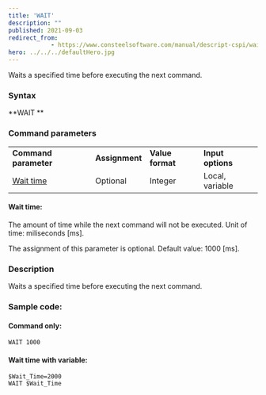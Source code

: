 ```yaml
---
title: 'WAIT'
description: ""
published: 2021-09-03
redirect_from: 
            - https://www.consteelsoftware.com/manual/descript-cspi/wait/
hero: ../../../defaultHero.jpg
---
```

<!-- wp:paragraph -->

Waits a specified time before executing the next command.

<!-- /wp:paragraph -->

<!-- wp:heading {"level":3} -->

### Syntax

<!-- /wp:heading -->

<!-- wp:paragraph -->

**WAIT **

<!-- /wp:paragraph -->

<!-- wp:heading {"level":3} -->

### Command parameters

<!-- /wp:heading -->

<!-- wp:table {"className":"is-style-stripes"} -->

|                         |                |                  |                   |
| ----------------------- | -------------- | ---------------- | ----------------- |
| **Command parameter**   | **Assignment** | **Value format** | **Input options** |
| [Wait time](#Wait-time) | Optional       | Integer          | Local, variable   |

<!-- /wp:table -->

<!-- wp:heading {"level":4} -->

#### Wait time:

<!-- /wp:heading -->

<!-- wp:paragraph -->

The amount of time while the next command will not be executed. Unit of time: miliseconds \[ms].

<!-- /wp:paragraph -->

<!-- wp:paragraph -->

The assignment of this parameter is optional. Default value: 1000 \[ms].

<!-- /wp:paragraph -->

<!-- wp:heading {"level":3} -->

### Description

<!-- /wp:heading -->

<!-- wp:paragraph -->

Waits a specified time before executing the next command.

<!-- /wp:paragraph -->

<!-- wp:heading {"level":3} -->

### Sample code:

<!-- /wp:heading -->

<!-- wp:heading {"level":4} -->

#### Command only:

<!-- /wp:heading -->

<!-- wp:loos-hcb/code-block -->

```
WAIT 1000
```

<!-- /wp:loos-hcb/code-block -->

<!-- wp:heading {"level":4} -->

#### Wait time with variable:

<!-- /wp:heading -->

<!-- wp:loos-hcb/code-block -->

```
$Wait_Time=2000
WAIT $Wait_Time
```

<!-- /wp:loos-hcb/code-block -->
